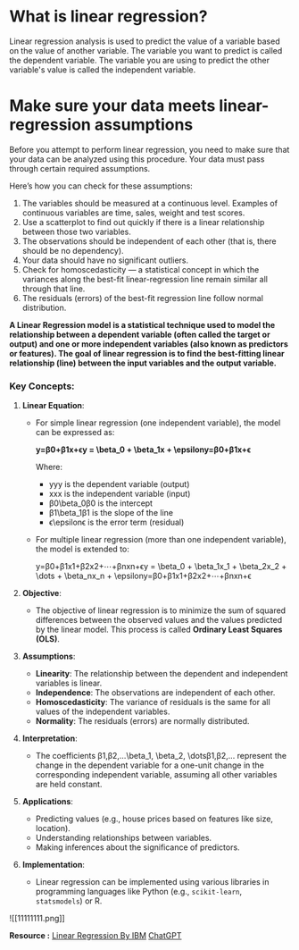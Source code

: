 
# What is linear regression?

Linear regression analysis is used to predict the value of a variable based on the value of another variable. The variable you want to predict is called the dependent variable. The variable you are using to predict the other variable's value is called the independent variable.


# Make sure your data meets linear-regression assumptions

Before you attempt to perform linear regression, you need to make sure that your data can be analyzed using this procedure. Your data must pass through certain required assumptions.

Here’s how you can check for these assumptions:

1. The variables should be measured at a continuous level. Examples of continuous variables are time, sales, weight and test scores. 
2. Use a scatterplot to find out quickly if there is a linear relationship between those two variables.
3. The observations should be independent of each other (that is, there should be no dependency).
4. Your data should have no significant outliers. 
5. Check for homoscedasticity — a statistical concept in which the variances along the best-fit linear-regression line remain similar all through that line.
6. The residuals (errors) of the best-fit regression line follow normal distribution.


**A Linear Regression model is a statistical technique used to model the relationship between a dependent variable (often called the target or output) and one or more independent variables (also known as predictors or features). The goal of linear regression is to find the best-fitting linear relationship (line) between the input variables and the output variable.**

### Key Concepts:

1. **Linear Equation**:
    
    - For simple linear regression (one independent variable), the model can be expressed as:
        
        **y=β0+β1x+ϵy = \beta_0 + \beta_1x + \epsilony=β0​+β1​x+ϵ**
        
        
        Where:
        
        - yyy is the dependent variable (output)
        - xxx is the independent variable (input)
        - β0\beta_0β0​ is the intercept
        - β1\beta_1β1​ is the slope of the line
        - ϵ\epsilonϵ is the error term (residual)
    - For multiple linear regression (more than one independent variable), the model is extended to:
        
        y=β0+β1x1+β2x2+⋯+βnxn+ϵy = \beta_0 + \beta_1x_1 + \beta_2x_2 + \dots + \beta_nx_n + \epsilony=β0​+β1​x1​+β2​x2​+⋯+βn​xn​+ϵ
2. **Objective**:
    
    - The objective of linear regression is to minimize the sum of squared differences between the observed values and the values predicted by the linear model. This process is called **Ordinary Least Squares (OLS)**.
3. **Assumptions**:
    
    - **Linearity**: The relationship between the dependent and independent variables is linear.
    - **Independence**: The observations are independent of each other.
    - **Homoscedasticity**: The variance of residuals is the same for all values of the independent variables.
    - **Normality**: The residuals (errors) are normally distributed.
4. **Interpretation**:
    
    - The coefficients β1,β2,…\beta_1, \beta_2, \dotsβ1​,β2​,… represent the change in the dependent variable for a one-unit change in the corresponding independent variable, assuming all other variables are held constant.
5. **Applications**:
    
    - Predicting values (e.g., house prices based on features like size, location).
    - Understanding relationships between variables.
    - Making inferences about the significance of predictors.
6. **Implementation**:
    
    - Linear regression can be implemented using various libraries in programming languages like Python (e.g., `scikit-learn`, `statsmodels`) or R.


![[11111111.png]]


**Resource :**
[Linear Regression By IBM](https://www.ibm.com/topics/linear-regression#:~:text=IBM-,What%20is%20linear%20regression%3F,is%20called%20the%20independent%20variable.)
[ChatGPT](https://chatgpt.com/c/9fb9348b-e457-40cb-a360-28215205752a)
